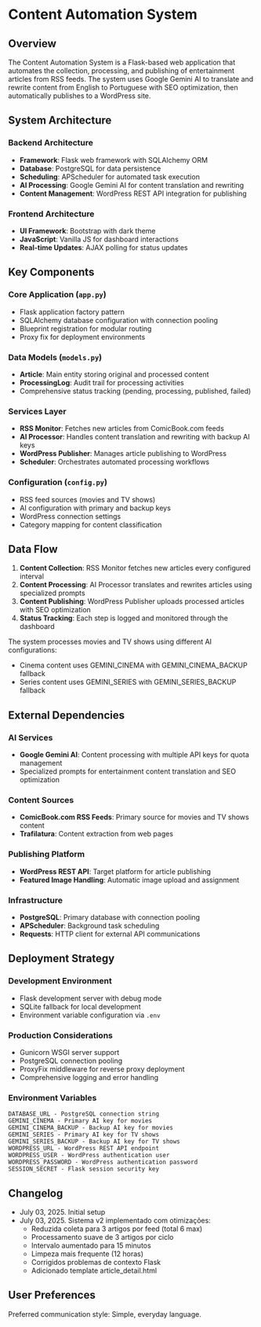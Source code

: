 # Content Automation System

## Overview

The Content Automation System is a Flask-based web application that automates the collection, processing, and publishing of entertainment articles from RSS feeds. The system uses Google Gemini AI to translate and rewrite content from English to Portuguese with SEO optimization, then automatically publishes to a WordPress site.

## System Architecture

### Backend Architecture
- **Framework**: Flask web framework with SQLAlchemy ORM
- **Database**: PostgreSQL for data persistence
- **Scheduling**: APScheduler for automated task execution
- **AI Processing**: Google Gemini AI for content translation and rewriting
- **Content Management**: WordPress REST API integration for publishing

### Frontend Architecture
- **UI Framework**: Bootstrap with dark theme
- **JavaScript**: Vanilla JS for dashboard interactions
- **Real-time Updates**: AJAX polling for status updates

## Key Components

### Core Application (`app.py`)
- Flask application factory pattern
- SQLAlchemy database configuration with connection pooling
- Blueprint registration for modular routing
- Proxy fix for deployment environments

### Data Models (`models.py`)
- **Article**: Main entity storing original and processed content
- **ProcessingLog**: Audit trail for processing activities
- Comprehensive status tracking (pending, processing, published, failed)

### Services Layer
- **RSS Monitor**: Fetches new articles from ComicBook.com feeds
- **AI Processor**: Handles content translation and rewriting with backup AI keys
- **WordPress Publisher**: Manages article publishing to WordPress
- **Scheduler**: Orchestrates automated processing workflows

### Configuration (`config.py`)
- RSS feed sources (movies and TV shows)
- AI configuration with primary and backup keys
- WordPress connection settings
- Category mapping for content classification

## Data Flow

1. **Content Collection**: RSS Monitor fetches new articles every configured interval
2. **Content Processing**: AI Processor translates and rewrites articles using specialized prompts
3. **Content Publishing**: WordPress Publisher uploads processed articles with SEO optimization
4. **Status Tracking**: Each step is logged and monitored through the dashboard

The system processes movies and TV shows using different AI configurations:
- Cinema content uses GEMINI_CINEMA with GEMINI_CINEMA_BACKUP fallback
- Series content uses GEMINI_SERIES with GEMINI_SERIES_BACKUP fallback

## External Dependencies

### AI Services
- **Google Gemini AI**: Content processing with multiple API keys for quota management
- Specialized prompts for entertainment content translation and SEO optimization

### Content Sources
- **ComicBook.com RSS Feeds**: Primary source for movies and TV shows content
- **Trafilatura**: Content extraction from web pages

### Publishing Platform
- **WordPress REST API**: Target platform for article publishing
- **Featured Image Handling**: Automatic image upload and assignment

### Infrastructure
- **PostgreSQL**: Primary database with connection pooling
- **APScheduler**: Background task scheduling
- **Requests**: HTTP client for external API communications

## Deployment Strategy

### Development Environment
- Flask development server with debug mode
- SQLite fallback for local development
- Environment variable configuration via `.env`

### Production Considerations
- Gunicorn WSGI server support
- PostgreSQL connection pooling
- ProxyFix middleware for reverse proxy deployment
- Comprehensive logging and error handling

### Environment Variables
```
DATABASE_URL - PostgreSQL connection string
GEMINI_CINEMA - Primary AI key for movies
GEMINI_CINEMA_BACKUP - Backup AI key for movies
GEMINI_SERIES - Primary AI key for TV shows
GEMINI_SERIES_BACKUP - Backup AI key for TV shows
WORDPRESS_URL - WordPress REST API endpoint
WORDPRESS_USER - WordPress authentication user
WORDPRESS_PASSWORD - WordPress authentication password
SESSION_SECRET - Flask session security key
```

## Changelog
- July 03, 2025. Initial setup
- July 03, 2025. Sistema v2 implementado com otimizações:
  - Reduzida coleta para 3 artigos por feed (total 6 max)
  - Processamento suave de 3 artigos por ciclo
  - Intervalo aumentado para 15 minutos
  - Limpeza mais frequente (12 horas)
  - Corrigidos problemas de contexto Flask
  - Adicionado template article_detail.html

## User Preferences

Preferred communication style: Simple, everyday language.